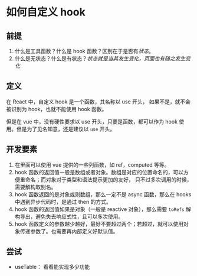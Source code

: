 # 如何自定义 hook

## 前提

1. 什么是工具函数？什么是 hook 函数？区别在于是否有*状态*。
2. 什么是无状态？什么是有状态？_状态就是当其发生变化，页面也有随之发生变化_

## 定义

在 React 中，自定义 hook 是一个函数，其名称以 use 开头， 如果不是，就不会被识别为 hook，也就不能使用 hook 函数。

但是在 vue 中，没有硬性要求以 use 开头，只要是函数，都可以作为 hook 使用。但是为了见名知意，还是建议以 `use` 开头。

## 开发要素

1. 在里面可以使用 vue 提供的一些列函数，如 ref，computed 等等。
2. hook 函数的返回值一般是数组或者对象。数组是对应的位置命名的，可以方便重命名；而对象对于类型和语法提示更加的友好， 只不过多次调用的时候，需要解构取别名。
3. hook 函数返回的是对象或则数组，那么一定不是 async 函数，那么在 hooks 中遇到异步代码时，是通过 then 的方式。
4. hook 函数的返回值如果是对象（一般是 reactive 对象），那么需要 `toRefs` 解构导出，避免失去响应式性，且可以多次使用。
5. hook 函数定义的参数越少越好，最好不要超过两个；若超过，就可以使用对象传递参数了。也需要再内部定义好默认值。

## 尝试

- useTable： 看看能实现多少功能
